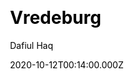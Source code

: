 ---
title: Vredeburg
github: https://github.com/dafiulh/vredeburg
demo: https://vredeburg.netlify.app
author: Dafiul Haq
date: 2020-10-12T00:14:00.000Z
ssg:
  - Eleventy
cms:
  - Markdown
css:
  - Tailwind
category:
  - Blog
description: A simple starter project to create a blog using Eleventy and Tailwind CSS
draft: true
publish_date: '2020-07-12T07:42:23Z'
update_date: '2021-08-13T01:30:21Z'
github_star: 132
github_fork: 49
---